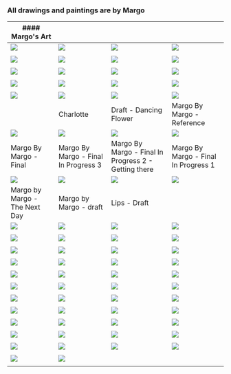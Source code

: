 
### All drawings and paintings are by Margo

| #### Margo's Art |     |     |     |
| --- | --- | --- | --- |
| ![](https://askpascal.atlassian.net/wiki/download/thumbnails/426011/DC98444C-4200-4508-AC7A-EFF5BEC4FE09.jpeg?api=v2) | ![](https://askpascal.atlassian.net/wiki/download/thumbnails/426011/D4A9B0EA-D230-4AD4-A0C8-6853F86D852D_4_5005_c.jpeg?api=v2) | ![](https://askpascal.atlassian.net/wiki/download/thumbnails/426011/CB952853-B9DB-40AB-9F5F-ADF3733BD220_1_105_c.jpeg?api=v2) | ![](https://askpascal.atlassian.net/wiki/download/thumbnails/426011/C98D63C7-8364-4416-A94B-4E8DBB18FF4C.jpeg?api=v2) |
|     |     |     |     |
| ![](https://askpascal.atlassian.net/wiki/download/thumbnails/426011/AE1A62B9-C8FD-4942-8EE8-5CF430737924_1_105_c.jpeg?api=v2) | ![](https://askpascal.atlassian.net/wiki/download/thumbnails/426011/9E3FC97D-733F-4277-A2EB-99D528617DF4_4_5005_c.jpeg?api=v2) | ![](https://askpascal.atlassian.net/wiki/download/thumbnails/426011/9C7E18A5-4600-4E63-B53B-AC2B765A2F35.jpeg?api=v2) | ![](https://askpascal.atlassian.net/wiki/download/thumbnails/426011/951F24C9-E53D-4A37-8132-3BA8010BFDA2_4_5005_c.jpeg?api=v2) |
|     |     |     |     |
| ![](https://askpascal.atlassian.net/wiki/download/thumbnails/426011/8A8CB773-F053-4D3F-8F71-F43C8B7BCA08_1_105_c.jpeg?api=v2) | ![](https://askpascal.atlassian.net/wiki/download/thumbnails/426011/78846C55-722B-4A4A-A70D-1D657CD6B2E4.jpeg?api=v2) | ![](https://askpascal.atlassian.net/wiki/download/thumbnails/426011/671E3566-7435-43D4-948C-6C616642E6C8.jpeg?api=v2) | ![](https://askpascal.atlassian.net/wiki/download/thumbnails/426011/5B4AAC9A-D8C7-482B-8B17-D78B1DD2D00C.jpeg?api=v2) |
|     |     |     |     |
| ![](https://askpascal.atlassian.net/wiki/download/thumbnails/426011/53D24DE9-0661-4112-A3B3-0399A4D4019B.jpeg?api=v2) | ![](https://askpascal.atlassian.net/wiki/download/thumbnails/426011/4F7C0336-AFB0-4B99-A7D2-26496A720BD4.jpeg?api=v2) | ![](https://askpascal.atlassian.net/wiki/download/thumbnails/426011/34A6973E-039E-44D1-A416-8453DD596E5C_4_5005_c.jpeg?api=v2) | ![](https://askpascal.atlassian.net/wiki/download/thumbnails/426011/0B5541E3-8A71-49DC-8222-D6549BEEFA2B_4_5005_c.jpeg?api=v2) |
|     |     |     |     |
| ![](https://askpascal.atlassian.net/wiki/download/thumbnails/426011/0AA9F60F-8DD7-4D4C-9415-9FAB53CA5E33.jpeg?api=v2) | ![](https://askpascal.atlassian.net/wiki/download/thumbnails/426011/Charlotte2.png?api=v2) | ![](https://askpascal.atlassian.net/wiki/download/thumbnails/426011/Dancing%20Flower.jpg?api=v2) | ![](https://askpascal.atlassian.net/wiki/download/thumbnails/426011/Margo-Original.jpg?api=v2) |
|     | Charlotte | Draft - Dancing Flower | Margo By Margo - Reference |
| ![](https://askpascal.atlassian.net/wiki/download/thumbnails/426011/MargoByMargoFinal.jpg?api=v2) | ![](https://askpascal.atlassian.net/wiki/download/thumbnails/426011/MargobyMargoF3.jpg?api=v2) | ![](https://askpascal.atlassian.net/wiki/download/thumbnails/426011/MargobyMargoF2.jpg?api=v2) | ![](https://askpascal.atlassian.net/wiki/download/thumbnails/426011/MargobyMargoF1.JPG?api=v2) |
| Margo By Margo - Final | Margo By Margo - Final In Progress 3 | Margo By Margo - Final In Progress 2 - Getting there | Margo By Margo - Final In Progress 1 |
| ![](https://askpascal.atlassian.net/wiki/download/thumbnails/426011/MargobyMargoDay2.JPG?api=v2) | ![](https://askpascal.atlassian.net/wiki/download/thumbnails/426011/Margo.jpg?api=v2) | ![](https://askpascal.atlassian.net/wiki/download/thumbnails/426011/Lips.jpg?api=v2) | ![](https://askpascal.atlassian.net/wiki/download/thumbnails/426011/IMG_0525.jpg?api=v2) |
| Margo by Margo - The Next Day | Margo by Margo - draft | Lips - Draft |     |
| ![](https://askpascal.atlassian.net/wiki/download/thumbnails/426011/IMG_0436.jpg?api=v2) | ![](https://askpascal.atlassian.net/wiki/download/thumbnails/426011/IMG_0417.JPG?api=v2) | ![](https://askpascal.atlassian.net/wiki/download/thumbnails/426011/Matilda%20Tableau.jpg?api=v2) | ![](https://askpascal.atlassian.net/wiki/download/thumbnails/426011/IMG_9062.jpg?api=v2) |
|     |     |     |     |
| ![](https://askpascal.atlassian.net/wiki/download/thumbnails/426011/Image.jpg?api=v2) | ![](https://askpascal.atlassian.net/wiki/download/thumbnails/426011/IMG_0398.JPG?api=v2) | ![](https://askpascal.atlassian.net/wiki/download/thumbnails/426011/IMG_0397.JPG?api=v2) | ![](https://askpascal.atlassian.net/wiki/download/thumbnails/426011/IMG_0396.jpg?api=v2) |
|     |     |     |     |
| ![](https://askpascal.atlassian.net/wiki/download/thumbnails/426011/IMG_0395.JPG?api=v2) | ![](https://askpascal.atlassian.net/wiki/download/thumbnails/426011/IMG_0389.jpg?api=v2) | ![](https://askpascal.atlassian.net/wiki/download/thumbnails/426011/IMG_0387.jpg?api=v2) | ![](https://askpascal.atlassian.net/wiki/download/thumbnails/426011/IMG_0386.jpg?api=v2) |
|     |     |     |     |
| ![](https://askpascal.atlassian.net/wiki/download/thumbnails/426011/IMG_0384.jpg?api=v2) | ![](https://askpascal.atlassian.net/wiki/download/thumbnails/426011/IMG_0244.jpg?api=v2) | ![](https://askpascal.atlassian.net/wiki/download/thumbnails/426011/IMG_0357.jpg?api=v2) | ![](https://askpascal.atlassian.net/wiki/download/thumbnails/426011/IMG_0014.JPG?api=v2) |
|     |     |     |     |
| ![](https://askpascal.atlassian.net/wiki/download/thumbnails/426011/IMG_0437.jpg?api=v2) | ![](https://askpascal.atlassian.net/wiki/download/thumbnails/426011/october2006_WitchGirl.png?api=v2) | ![](https://askpascal.atlassian.net/wiki/download/thumbnails/426011/october2006_Toby.png?api=v2) | ![](https://askpascal.atlassian.net/wiki/download/thumbnails/426011/october2006_Tanara.png?api=v2) |
|     |     |     |     |
| ![](https://askpascal.atlassian.net/wiki/download/thumbnails/426011/october2006_StarGirl.png?api=v2) | ![](https://askpascal.atlassian.net/wiki/download/thumbnails/426011/october2006_MushroomGirl.png?api=v2) | ![](https://askpascal.atlassian.net/wiki/download/thumbnails/426011/october2006_MidnightFairy.png?api=v2) | ![](https://askpascal.atlassian.net/wiki/download/thumbnails/426011/october2006_MermaidLea.png?api=v2) |
|     |     |     |     |
| ![](https://askpascal.atlassian.net/wiki/download/thumbnails/426011/october2006_LilPeace.png?api=v2) | ![](https://askpascal.atlassian.net/wiki/download/thumbnails/426011/october2006_Kayliey16_Sammy.png?api=v2) | ![](https://askpascal.atlassian.net/wiki/download/thumbnails/426011/october2006_Kailey_Halloween.png?api=v2) | ![](https://askpascal.atlassian.net/wiki/download/thumbnails/426011/october2006_HarvestMoonLumina.png?api=v2) |
|     |     |     |     |
| ![](https://askpascal.atlassian.net/wiki/download/thumbnails/426011/october2006_HarvestMoon.png?api=v2) | ![](https://askpascal.atlassian.net/wiki/download/thumbnails/426011/october2006_DevilGirl.png?api=v2) | ![](https://askpascal.atlassian.net/wiki/download/thumbnails/426011/october2006_Cougar.png?api=v2) | ![](https://askpascal.atlassian.net/wiki/download/thumbnails/426011/october2006_Chick1.png?api=v2) |
|     |     |     |     |
| ![](https://askpascal.atlassian.net/wiki/download/thumbnails/426011/october2006_Brenda.png?api=v2) | ![](https://askpascal.atlassian.net/wiki/download/thumbnails/426011/october2006_Binder.png?api=v2) | ![](https://askpascal.atlassian.net/wiki/download/thumbnails/426011/november2006_WaterClaire.png?api=v2) | ![](https://askpascal.atlassian.net/wiki/download/thumbnails/426011/november2006_MerryChristmas.png?api=v2) |
|     |     |     |     |
| ![](https://askpascal.atlassian.net/wiki/download/thumbnails/426011/november2006_IceCreamGirl.png?api=v2) | ![](https://askpascal.atlassian.net/wiki/download/thumbnails/426011/november2006_HoHoHo.png?api=v2) | ![](https://askpascal.atlassian.net/wiki/download/thumbnails/426011/november2006_DasiyGirl.png?api=v2) | ![](https://askpascal.atlassian.net/wiki/download/thumbnails/426011/november2006_Dance.png?api=v2) |
|     |     |     |     |
| ![](https://askpascal.atlassian.net/wiki/download/thumbnails/426011/november2006_CherryGirl.png?api=v2) | ![](https://askpascal.atlassian.net/wiki/download/thumbnails/426011/november2006_CartoonMatilda.png?api=v2) | ![](https://askpascal.atlassian.net/wiki/download/thumbnails/426011/july2008_d03.png?api=v2) | ![](https://askpascal.atlassian.net/wiki/download/thumbnails/426011/july2008_d02.png?api=v2) |
|     |     |     |     |
| ![](https://askpascal.atlassian.net/wiki/download/thumbnails/426011/july2008_d01.png?api=v2) | ![](https://askpascal.atlassian.net/wiki/download/thumbnails/426011/july2008_d.png?api=v2) |     |     |
|     |     |     |     |